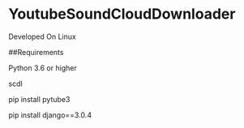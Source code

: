 # YoutubeSoundCloudDownloader
Developed On Linux


##Requirements

Python 3.6 or higher

scdl

pip install pytube3

pip install django==3.0.4

